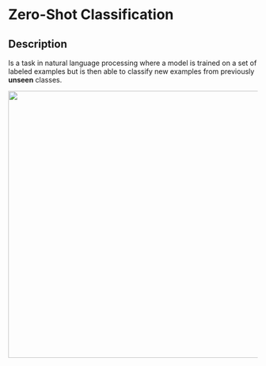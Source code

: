 # Zero-Shot Classification

## Description

Is a task in natural language processing where a model is trained on a set of labeled examples but is then able to classify new examples from previously **unseen** classes.

<img src="image1.png" style="width:5.60788in" />
